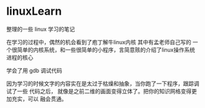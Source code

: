 # linuxLearn

整理的一些 linux 学习的笔记

在学习的过程中，偶然的机会看到了庖丁解牛linux内核 其中有孟老师自己写的
一个很简单的内核系统，和一些很简单的小程序，言简意赅的介绍了linux操作系统
进程的核心

学会了用 gdb 调试代码

因为学习的时候文字的内容实在是太过于枯燥和抽象，当你跑了一下程序，跟踪调试了一些
代码之后， 就像是之前二维的画面变得立体了。把你的知识网格变得更加充实，可以
融会贯通。